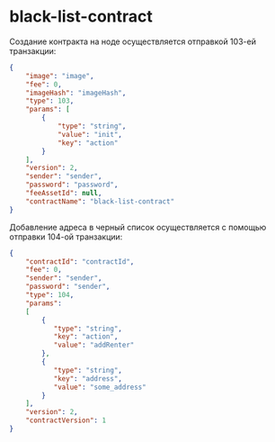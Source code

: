 # black-list-contract

Создание контракта на ноде осуществляется отправкой 103-ей транзакции:
```json
{
    "image": "image",
    "fee": 0,
    "imageHash": "imageHash",
    "type": 103,
    "params": [
        {
            "type": "string",
            "value": "init",
            "key": "action"
        }
    ],
    "version": 2,
    "sender": "sender",
    "password": "password",
    "feeAssetId": null,
    "contractName": "black-list-contract"
}
```

Добавление адреса в черный список осуществляется с помощью отправки 104-ой транзакции:
```json
{
    "contractId": "contractId",
    "fee": 0,
    "sender": "sender",
    "password": "sender",
    "type": 104,
    "params":
    [
        {
           "type": "string",
           "key": "action",
           "value": "addRenter"
        },
        {
           "type": "string",
           "key": "address",
           "value": "some_address"
        }
    ],
    "version": 2,
    "contractVersion": 1
}
```
